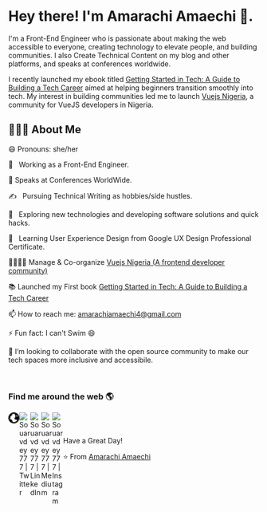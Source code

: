 

<!--
**amycruz97/amycruz97** is a ✨ _special_ ✨ repository because its `README.md` (this file) appears on your GitHub profile.

Here are some ideas to get you started:

- 🔭 I’m currently working on ...
- 🌱 I’m currently learning ...
- 👯 I’m looking to collaborate on ...
- 🤔 I’m looking for help with ...
- 💬 Ask me about ...
- 📫 How to reach me: ...
- 😄 Pronouns: ...
- ⚡ Fun fact: ...
-->

<h1> Hey there! I'm Amarachi Amaechi 👋.</h1>

I'm a Front-End Engineer who is passionate about making the web accessible to everyone, creating technology to elevate people, and building communities.
I also Create Technical Content on my blog and other platforms, and speaks at conferences worldwide. <br>

I recently launched my ebook titled [Getting Started in Tech: A Guide to Building a Tech Career](https://gumroad.com/l/gswtebook) aimed at helping beginners transition smoothly into tech. My interest in building communities led me to launch [Vuejs Nigeria](https://twitter.com/vuejsNg), a community for VueJS developers in Nigeria.
 

<h2> 👩🏽‍💻 About Me </h3>


😄 Pronouns: she/her

💼 &nbsp; Working as a Front-End Engineer.

:microphone: Speaks at Conferences WorldWide.

✍️ &nbsp; Pursuing Technical  Writing as hobbies/side hustles.
 
🤔 &nbsp; Exploring new technologies and developing software solutions and quick hacks.

🌱 &nbsp; Learning User Experience Design from Google UX Design Professional Certificate.

👨‍👩‍👧‍👧  Manage & Co-organize [Vuejs Nigeria (A frontend developer community)](https://twitter.com/vuejsNg)

:books: Launched my First book [Getting Started in Tech: A Guide to Building a Tech Career](https://gumroad.com/l/gswtebook)

📫 How to reach me: [amarachiamaechi4@gmail.com](mailto:amarachiamaechi4@gmail.com)
 
⚡ Fun fact: I can't Swim :smile:

👯 I’m looking to collaborate with the open source community to make our tech spaces more inclusive and accessibile.


<br/>


<h3> Find me around the web 🌎 </h3>

[<img align="left" alt="Souarvdey777" width="22px" src="https://raw.githubusercontent.com/iconic/open-iconic/master/svg/globe.svg" />][website]
[<img align="left" alt="Souarvdey777 | Twitter" width="22px" src="https://cdn.jsdelivr.net/npm/simple-icons@v3/icons/twitter.svg" />][twitter]
[<img align="left" alt="Souarvdey777 | LinkedIn" width="22px" src="https://cdn.jsdelivr.net/npm/simple-icons@v3/icons/linkedin.svg" />][linkedin]
[<img align="left" alt="Souarvdey777 | Medium" width="22px" src="https://cdn.jsdelivr.net/npm/simple-icons@v3/icons/medium.svg" />][medium]
[<img align="left" alt="Souarvdey777 | Instagram" width="22px" src="https://cdn.jsdelivr.net/npm/simple-icons@v3/icons/instagram.svg" />][instagram]

<br/>

[website]: http://amarachiamaechi.com/
[twitter]: https://twitter.com/AmarachiAmaechi
[linkedin]: https://www.linkedin.com/in/amaechi-amarachi/
[medium]: https://medium.com/@amaechiamarachi/
[instagram]: https://www.instagram.com/amycruz_97/

<br>



Have a Great Day!

⭐️ From [Amarachi Amaechi](https://github.com/97)
